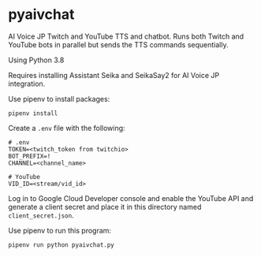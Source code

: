 # pyaivchat
AI Voice JP Twitch and YouTube TTS and chatbot. Runs both Twitch and YouTube bots in
parallel but sends the TTS commands sequentially.

Using Python 3.8

Requires installing Assistant Seika and SeikaSay2 for AI Voice JP integration.

Use pipenv to install packages:

```
pipenv install
```

Create a `.env` file with the following:

```
# .env
TOKEN=<twitch_token from twitchio>
BOT_PREFIX=!
CHANNEL=<channel_name>

# YouTube
VID_ID=<stream/vid_id>
```

Log in to Google Cloud Developer console and enable the YouTube API and 
generate a client secret and place it in this directory named `client_secret.json`.

Use pipenv to run this program:

```
pipenv run python pyaivchat.py
```
